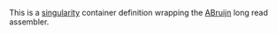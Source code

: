 

This is a [singularity](http://singularity.lbl.gov/) container definition
wrapping the [ABruijn](https://github.com/fenderglass/ABruijn) long read
assembler.

